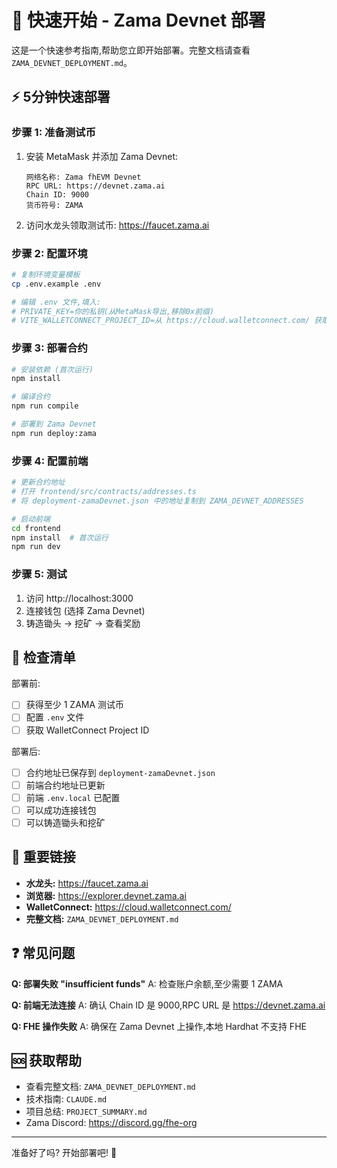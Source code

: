 # 🚀 快速开始 - Zama Devnet 部署

这是一个快速参考指南,帮助您立即开始部署。完整文档请查看 `ZAMA_DEVNET_DEPLOYMENT.md`。

## ⚡ 5分钟快速部署

### 步骤 1: 准备测试币

1. 安装 MetaMask 并添加 Zama Devnet:
   ```
   网络名称: Zama fhEVM Devnet
   RPC URL: https://devnet.zama.ai
   Chain ID: 9000
   货币符号: ZAMA
   ```

2. 访问水龙头领取测试币: https://faucet.zama.ai

### 步骤 2: 配置环境

```bash
# 复制环境变量模板
cp .env.example .env

# 编辑 .env 文件,填入:
# PRIVATE_KEY=你的私钥(从MetaMask导出,移除0x前缀)
# VITE_WALLETCONNECT_PROJECT_ID=从 https://cloud.walletconnect.com/ 获取
```

### 步骤 3: 部署合约

```bash
# 安装依赖 (首次运行)
npm install

# 编译合约
npm run compile

# 部署到 Zama Devnet
npm run deploy:zama
```

### 步骤 4: 配置前端

```bash
# 更新合约地址
# 打开 frontend/src/contracts/addresses.ts
# 将 deployment-zamaDevnet.json 中的地址复制到 ZAMA_DEVNET_ADDRESSES

# 启动前端
cd frontend
npm install  # 首次运行
npm run dev
```

### 步骤 5: 测试

1. 访问 http://localhost:3000
2. 连接钱包 (选择 Zama Devnet)
3. 铸造锄头 → 挖矿 → 查看奖励

## 📝 检查清单

部署前:
- [ ] 获得至少 1 ZAMA 测试币
- [ ] 配置 `.env` 文件
- [ ] 获取 WalletConnect Project ID

部署后:
- [ ] 合约地址已保存到 `deployment-zamaDevnet.json`
- [ ] 前端合约地址已更新
- [ ] 前端 `.env.local` 已配置
- [ ] 可以成功连接钱包
- [ ] 可以铸造锄头和挖矿

## 🔗 重要链接

- **水龙头:** https://faucet.zama.ai
- **浏览器:** https://explorer.devnet.zama.ai
- **WalletConnect:** https://cloud.walletconnect.com/
- **完整文档:** `ZAMA_DEVNET_DEPLOYMENT.md`

## ❓ 常见问题

**Q: 部署失败 "insufficient funds"**
A: 检查账户余额,至少需要 1 ZAMA

**Q: 前端无法连接**
A: 确认 Chain ID 是 9000,RPC URL 是 https://devnet.zama.ai

**Q: FHE 操作失败**
A: 确保在 Zama Devnet 上操作,本地 Hardhat 不支持 FHE

## 🆘 获取帮助

- 查看完整文档: `ZAMA_DEVNET_DEPLOYMENT.md`
- 技术指南: `CLAUDE.md`
- 项目总结: `PROJECT_SUMMARY.md`
- Zama Discord: https://discord.gg/fhe-org

---

准备好了吗? 开始部署吧! 🚀
